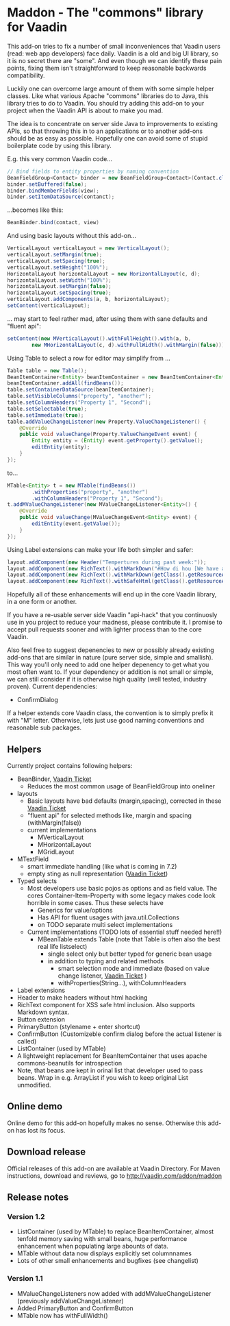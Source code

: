 # Maddon - The "commons" library  for Vaadin

This add-on tries to fix a number of small inconveniences that Vaadin users (read: web app developers) face daily. Vaadin is a old and big UI library, so it is no secret there are "some". And even though we can identify these pain points, fixing them isn't straightforward to keep reasonable backwards compatibility.

Luckily one can overcome large amount of them with some simple helper classes. Like what various Apache "commons" libraries do to Java, this library tries to do to Vaadin. You should try adding this add-on to your project when the Vaadin API is about to make you mad.

The idea is to concentrate on server side Java to improvements to existing APIs, so that throwing this in to an applications or to another add-ons should be as easy as possible. Hopefully one can avoid some of stupid boilerplate code by using this library.

E.g. this very common Vaadin code...

```java
// Bind fields to entity properties by naming convention
BeanFieldGroup<Contact> binder = new BeanFieldGroup<Contact>(Contact.class);
binder.setBuffered(false);
binder.bindMemberFields(view);
binder.setItemDataSource(contanct);
```

...becomes like this:

```java
BeanBinder.bind(contact, view)
```

And using basic layouts without this add-on...

```java
VerticalLayout verticalLayout = new VerticalLayout();
verticalLayout.setMargin(true);
verticalLayout.setSpacing(true);
verticalLayout.setHeight("100%");
HorizontalLayout horizontalLayout = new HorizontalLayout(c, d);
horizontalLayout.setWidth("100%");
horizontalLayout.setMargin(false);
horizontalLayout.setSpacing(true);
verticalLayout.addComponents(a, b, horizontalLayout);
setContent(verticalLayout);
```

... may start to feel rather mad, after using them with sane defaults and "fluent api":

```java
setContent(new MVerticalLayout().withFullHeight().with(a, b,
        new MHorizontalLayout(c, d).withFullWidth().withMargin(false)));
```

Using Table to select a row for editor may simplify from ...

```java
Table table = new Table();
BeanItemContainer<Entity> beanItemContainer = new BeanItemContainer<Entity>(Entity.class);
beanItemContainer.addAll(findBeans());
table.setContainerDataSource(beanItemContainer);
table.setVisibleColumns("property", "another");
table.setColumnHeaders("Property 1", "Second");
table.setSelectable(true);
table.setImmediate(true);
table.addValueChangeListener(new Property.ValueChangeListener() {
    @Override
    public void valueChange(Property.ValueChangeEvent event) {
        Entity entity = (Entity) event.getProperty().getValue();
        editEntity(entity);
    }
});
```

to...

```java
MTable<Entity> t = new MTable(findBeans())
        .withProperties("property", "another")
        .withColumnHeaders("Property 1", "Second");
t.addMValueChangeListener(new MValueChangeListener<Entity>() {
    @Override
    public void valueChange(MValueChangeEvent<Entity> event) {
        editEntity(event.getValue());
    }
});
```

Using Label extensions can make your life both simpler and safer:

```java
layout.addComponent(new Header("Tempertures during past week:"));
layout.addComponent(new RichText().withMarkDown("#How di hou [We have a link](https://vaadin.com/)!"));
layout.addComponent(new RichText().withMarkDown(getClass().getResourceAsStream("/readme.md")));
layout.addComponent(new RichText().withSafeHtml(getClass().getResourceAsStream("/readme.html")));
```


Hopefully all of these enhancements will end up in the core Vaadin library, in a one form or another. 

If you have a re-usable server side Vaadin "api-hack" that you continuosly use in you project to reduce your madness, please contribute it. I promise to accept pull requests sooner and with lighter process than to the core Vaadin. 

Also feel free to suggest depenencies to new or possibly already existing add-ons that are similar in nature (pure server side, simple and smallish). This way you'll only need to add one helper depenency to get what you most often want to. If your dependency or addition is not small or simple, we can still consider if it is otherwise high quality (well tested, industry proven). Current dependencies:

 * ConfirmDialog


If a helper extends core Vaadin class, the convention is to simply prefix it with "M" letter. Otherwise, lets just use good naming conventions and reasonable sub packages.

## Helpers 

Currently project contains following helpers:

* BeanBinder, [Vaadin Ticket](http://dev.vaadin.com/ticket/13068)
	* Reduces the most common usage of BeanFieldGroup into oneliner
* layouts
	* Basic layouts have bad defaults (margin,spacing), corrected in these [Vaadin  Ticket](http://dev.vaadin.com/ticket/12966)
 	* "fluent api" for selected methods like, margin and spacing (withMargin(false))
 	* current implementations
   		* MVerticalLayout
   	 	* MHorizontalLayout
   	 	* MGridLayout
* MTextField
	* smart immediate handling (like what is coming in 7.2)
	* empty sting as null representation ([Vaadin Ticket](http://dev.vaadin.com/ticket/13221)) 
* Typed selects
	* Most developers use basic pojos as options and as field value. The cores Container-Item-Property with some legacy makes code look horrible in some cases. Thus these selects have
		* Generics for value/options
		* Has API for fluent usages with java.util.Collections
		* on TODO separate multi select implementations 
	* Current implementations (TODO lots of essential stuff needed here!!) 
   		* MBeanTable extends Table (note that Table is often also the best real life listselect) 
			* single select only but better typed for generic bean usage 
      	  	* in addition to typing and related methods
         		* smart selection mode and immediate (based on value change listener, [Vaadin Ticket](http://dev.vaadin.com/ticket/8029) ) 
	     	   	* withProperties(String...), withColumnHeaders
* Label extensions
 * Header to make headers without html hacking
 * RichText component for XSS safe html inclusion. Also supports Markdown syntax.
* Button extension
 * PrimaryButton (stylename + enter shortcut)
 * ConfirmButton (Customizeble confirm dialog before the actual listener is called)
* ListContainer (used by MTable)
 * A lightweight replacement for BeanItemContainer that uses apache commons-beanutils for introspection
 * Note, that beans are kept in orinal list that developer used to pass beans. Wrap in e.g. ArrayList if you wish to keep original List unmodified.


## Online demo

Online demo for this add-on hopefully makes no sense. Otherwise this add-on has lost its focus.


## Download release

Official releases of this add-on are available at Vaadin Directory. For Maven instructions, download and reviews, go to http://vaadin.com/addon/maddon


## Release notes

### Version 1.2
* ListContainer (used by MTable) to replace BeanItemContainer, almost tenfold memory saving with small beans, huge performance enhancement when populating large abounts of data.
* MTable without data now displays explicitly set columnnames
* Lots of other small enhancements and bugfixes (see changelist)

### Version 1.1
* MValueChangeListeners now added with addMValueChangeListener (previously addValueChangeListener)
* Added PrimaryButton and ConfirmButton
* MTable now has withFullWidth()
